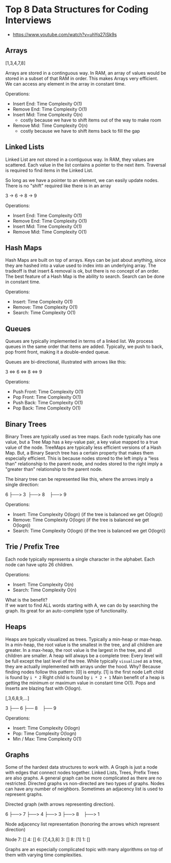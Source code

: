 # Top 8 Data Structures for Coding Interviews

- https://www.youtube.com/watch?v=uhYq27iSk9s

## Arrays

[1,3,4,7,8]

Arrays are stored in a continguous way.
In RAM, an array of values would be stored in a subset of that RAM in order.
This makes Arrays very efficient.  We can access any element in the array in constant time.

Operations:
- Insert End: Time Complexity O(1)
- Remove End: Time Complexity O(1)
- Insert Mid: Time Complexity O(n)
    - costly because we have to shift items out of the way to make room
- Remove Mid: Time Complexity O(n)
    - costly because we have to shift items back to fill the gap


## Linked Lists

Linked List are not stored in a contiguous way.
In RAM, they values are scattered.
Each value in the list contains a pointer to the next item.
Traversal is required to find items in the Linked List.

So long as we have a pointer to an element, we can easily update nodes.
There is no "shift" required like there is in an array

3 -> 6 -> 8 -> 9

Operations:

- Insert End: Time Complexity O(1)
- Remove End: Time Complexity O(1)
- Insert Mid: Time Complexity O(1)    
- Remove Mid: Time Complexity O(1)


## Hash Maps

Hash Maps are built on top of arrays.
Keys can be just about anything, since they are hashed into a value used to index into 
an underlying array.
The tradeoff is that insert & removal is ok, but there is no concept of an order.
The best feature of a Hash Map is the ability to search.  Search can be done in constant time.

Operations:
- Insert: Time Complexity O(1)
- Remove: Time Complexity O(1)
- Search: Time Complexity O(1)


## Queues

Queues are typically implemented in terms of a linked list.
We process queues in the same order that items are added.
Typically, we push to back, pop fromt front, making it a double-ended queue.

Queues are bi-directional, illustrated with arrows like this:

3 <=> 6 <=> 8 <=> 9

Operations:

- Push Front: Time Complexity O(1)
- Pop Front: Time Complexity O(1)
- Push Back: Time Complexity O(1)
- Pop Back: Time Complexity O(1)


## Binary Trees

Binary Trees are typically used as tree maps.
Each node typically has one value, but a Tree Map has a key-value pair, a key value mapped to a true value of the node.
TreeMaps are typically less efficient versions of a Hash Map.
But, a Binary Search tree has a certain property that makes them especially efficient.  This is because
nodes stored to the left imply a "less than" relationship to the parent node, and nodes stored to the right
imply a "greater than" relationship to the parent node.

The binary tree can be represented like this, where the arrows imply a single direction:


 6
 ├──> 3
 ├──> 8
      ├──> 9 

Operations:

- Insert: Time Complexity O(logn) (if the tree is balanced we get O(logn))
- Remove: Time Complexity O(logn) (if the tree is balanced we get O(logn))
- Search: Time Complexity O(logn) (if the tree is balanced we get O(logn))


## Trie / Prefix Tree

Each node typically represents a single character in the alphabet.
Each node can have upto 26 children.

Operations:

- Insert: Time Complexity O(n)
- Search: Time Complexity O(n)

What is the benefit?  
If we want to find ALL words starting with A, we can do by searching the graph.
Its great for an auto-complete type of functionality.

## Heaps

Heaps are typically visualized as trees.
Typically a min-heap or max-heap.
In a min-heap, the root value is the smallest in the tree, and all children are greater.
In a max-heap, the root value is the largest in the tree, and all children are smaller.
A heap will always be a complete tree: Every level will be full except the last level of the tree.
While typically `visualized` as a tree, they are actually implemented with arrays under the hood.
    Why?  Because finding nodes follow this pattern:
    [0] is empty.
    [1] is the first node
        Left child is found by `i * 2`
        Right child is found by `i * 2 + 1`
Main benefit of a heap is getting the minimum or maximum value in constant time O(1).
Pops and Inserts are blazing fast with O(logn).

[,3,6,8,9,...]

3
├── 6
├── 8
    ├── 9 

Operations:

- Insert: Time Complexity O(logn)
- Pop: Time Complexity O(logn)
- Min / Max: Time Complexity O(1)

## Graphs

Some of the hardest data structures to work with.
A Graph is just a node with edges that connect nodes together.
Linked Lists, Trees, Prefix Trees are also graphs.
A general graph can be more complicated as there are no restricted.
Directed graphs vs non-directed are two types of graphs.
Nodes can have any number of neighbors.
Sometimes an adjacency list is used to represent graphs.

Directed graph (with arrows representing direction).

6
├──> 7
├──> 4
├──> 3
├──> 8 
     ├──> 1

Node adjacency list representation (honoring the arrows which represent direction)

Node
7: []
4: []
6: [7,4,3,8]
3: []
8: [1]
1: []

Graphs are an especially complicated topic with many algorithms on top of them with varying time complexities.
